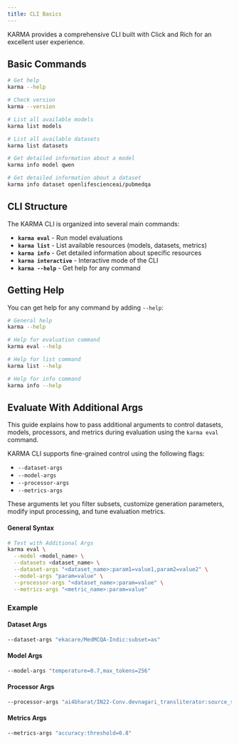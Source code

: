 ```yaml
---
title: CLI Basics
---
```


KARMA provides a comprehensive CLI built with Click and Rich for an excellent user experience.

## Basic Commands

```bash
# Get help
karma --help

# Check version
karma --version

# List all available models
karma list models

# List all available datasets
karma list datasets

# Get detailed information about a model
karma info model qwen

# Get detailed information about a dataset
karma info dataset openlifescienceai/pubmedqa
```

## CLI Structure

The KARMA CLI is organized into several main commands:

- **`karma eval`** - Run model evaluations
- **`karma list`** - List available resources (models, datasets, metrics)
- **`karma info`** - Get detailed information about specific resources
- **`karma interactive`** - Interactive mode of the CLI
- **`karma --help`** - Get help for any command

## Getting Help

You can get help for any command by adding `--help`:

```bash
# General help
karma --help

# Help for evaluation command
karma eval --help

# Help for list command
karma list --help

# Help for info command
karma info --help
```
## Evaluate With Additional Args

This guide explains how to pass additional arguments to control datasets, models, processors, and metrics during evaluation using the `karma eval` command.

KARMA CLI supports fine-grained control using the following flags:

- `--dataset-args`
- `--model-args`
- `--processor-args`
- `--metrics-args`

These arguments let you filter subsets, customize generation parameters, modify input processing, and tune evaluation metrics.

#### General Syntax
```bash
# Test with Additional Args
karma eval \
  --model <model_name> \
  --datasets <dataset_name> \
  --dataset-args "<dataset_name>:param1=value1,param2=value2" \
  --model-args "param=value" \
  --processor-args "<dataset_name>:param=value" \
  --metrics-args "<metric_name>:param=value"
```

### Example
#### Dataset Args
```bash
--dataset-args "ekacare/MedMCQA-Indic:subset=as"
```

#### Model Args
```bash
--model-args "temperature=0.7,max_tokens=256"
```

#### Processor Args
```bash
--processor-args "ai4bharat/IN22-Conv.devnagari_transliterator:source_script=en,target_script=hi"
```

#### Metrics Args
```bash
--metrics-args "accuracy:threshold=0.8"
```
